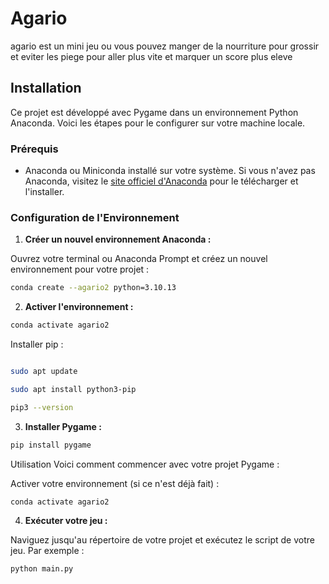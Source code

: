 # Agario

agario est un mini jeu ou vous pouvez manger de la nourriture pour grossir et eviter les piege pour aller plus vite et marquer un score plus eleve

## Installation

Ce projet est développé avec Pygame dans un environnement Python Anaconda. Voici les étapes pour le configurer sur votre machine locale.

### Prérequis

- Anaconda ou Miniconda installé sur votre système. Si vous n'avez pas Anaconda, visitez le [site officiel d'Anaconda](https://www.anaconda.com/products/distribution) pour le télécharger et l'installer.

### Configuration de l'Environnement

1. **Créer un nouvel environnement Anaconda :**

Ouvrez votre terminal ou Anaconda      Prompt et créez un nouvel environnement pour votre projet :

```bash
conda create --agario2 python=3.10.13
```

2.  **Activer l'environnement :**
```bash
conda activate agario2
```

Installer pip :
```bash

sudo apt update

sudo apt install python3-pip

pip3 --version


```

3. **Installer Pygame :**
```bash
pip install pygame
```
Utilisation
Voici comment commencer avec votre projet Pygame :

Activer votre environnement (si ce n'est déjà fait) :


```bash
conda activate agario2
```
4. **Exécuter votre jeu :**

Naviguez jusqu'au répertoire de votre projet et exécutez le script de votre jeu. Par exemple :

```bash
python main.py
```
